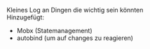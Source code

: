 Kleines Log an Dingen die wichtig sein könnten  
Hinzugefügt:  

- Mobx (Statemanagement)
- autobind (um auf changes zu reagieren)